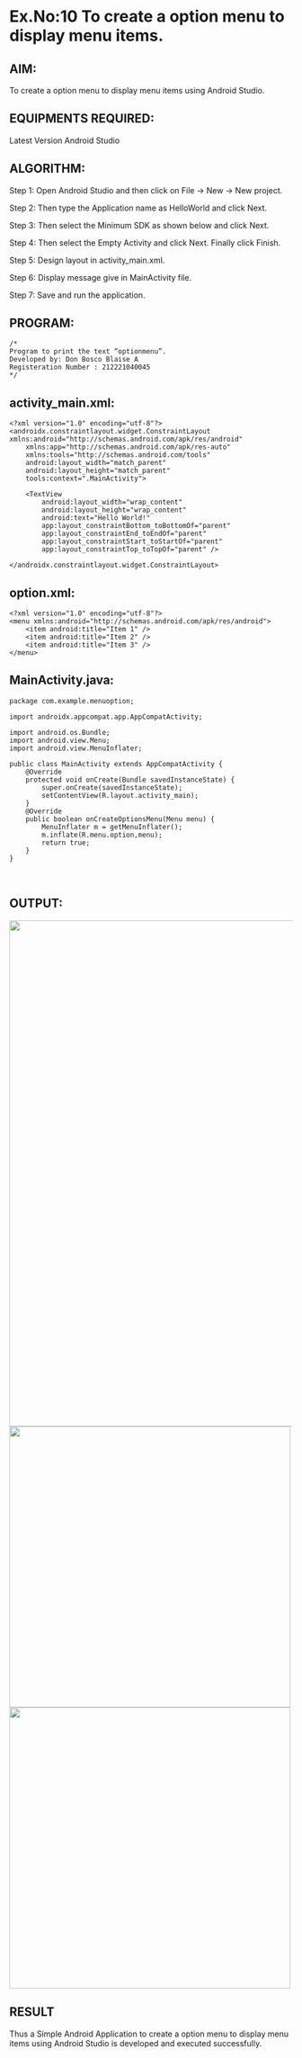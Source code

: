 
# Ex.No:10 To create a option menu to display menu items.


## AIM:

To create a option menu to display menu items using Android Studio.

## EQUIPMENTS REQUIRED:

Latest Version Android Studio

## ALGORITHM:
Step 1: Open Android Studio and then click on File -> New -> New project.

Step 2: Then type the Application name as HelloWorld and click Next.

Step 3: Then select the Minimum SDK as shown below and click Next.

Step 4: Then select the Empty Activity and click Next. Finally click Finish.

Step 5: Design layout in activity_main.xml.

Step 6: Display message give in MainActivity file.

Step 7: Save and run the application.  

## PROGRAM:
```
/*
Program to print the text “optionmenu”.
Developed by: Don Bosco Blaise A
Registeration Number : 212221040045
*/
```  
## activity_main.xml:
```
<?xml version="1.0" encoding="utf-8"?>
<androidx.constraintlayout.widget.ConstraintLayout xmlns:android="http://schemas.android.com/apk/res/android"
    xmlns:app="http://schemas.android.com/apk/res-auto"
    xmlns:tools="http://schemas.android.com/tools"
    android:layout_width="match_parent"
    android:layout_height="match_parent"
    tools:context=".MainActivity">

    <TextView
        android:layout_width="wrap_content"
        android:layout_height="wrap_content"
        android:text="Hello World!"
        app:layout_constraintBottom_toBottomOf="parent"
        app:layout_constraintEnd_toEndOf="parent"
        app:layout_constraintStart_toStartOf="parent"
        app:layout_constraintTop_toTopOf="parent" />

</androidx.constraintlayout.widget.ConstraintLayout>
```
## option.xml:
```
<?xml version="1.0" encoding="utf-8"?>
<menu xmlns:android="http://schemas.android.com/apk/res/android">
    <item android:title="Item 1" />
    <item android:title="Item 2" />
    <item android:title="Item 3" />
</menu>
```
## MainActivity.java:
```
package com.example.menuoption;

import androidx.appcompat.app.AppCompatActivity;

import android.os.Bundle;
import android.view.Menu;
import android.view.MenuInflater;

public class MainActivity extends AppCompatActivity {
    @Override
    protected void onCreate(Bundle savedInstanceState) {
        super.onCreate(savedInstanceState);
        setContentView(R.layout.activity_main);
    }
    @Override
    public boolean onCreateOptionsMenu(Menu menu) {
        MenuInflater m = getMenuInflater();
        m.inflate(R.menu.option,menu);
        return true;
    }
}
```
<br>

## OUTPUT: 
<img src="https://github.com/DonBoscoBlaiseA/menuinandroid/assets/140850829/1ed512c9-359c-4894-857f-6b5e0b2c75ef.png" width="900">  

<img src="https://github.com/DonBoscoBlaiseA/menuinandroid/assets/140850829/f11a823f-a705-45fd-a379-e3e49a93cd3f.png" height="500">
<img src="https://github.com/DonBoscoBlaiseA/menuinandroid/assets/140850829/f9d2fcbc-636b-4300-9510-067a89b88f8c.png" height="500">

## RESULT
Thus a Simple Android Application to create a option menu to display menu items using Android Studio is developed and executed successfully.
